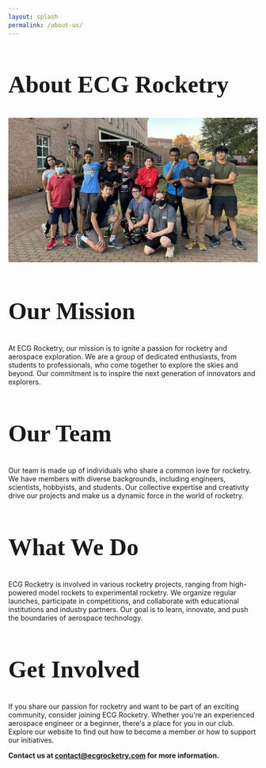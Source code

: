 ```yaml
---
layout: splash
permalink: /about-us/
---
```


<head>
    <link rel="stylesheet" type="text/css" href="/assets/css/styleA.css">
</head>

<style> 
    section {
        position: relative;
        margin-top: 3.5%; /* Negative margin to overlap the top of the background image by 10 pixels */
        background-color: rgba(255, 255, 215, 1); /* Add a background color or transparency */
        margin-left: -5%;
        margin-right: -5%;
    }

    h2 {
        font-family: Aquire;
        font-size: 48px;
    }
</style>

## About ECG Rocketry

![Rocket Team](/assets/images/group.jpg)

## Our Mission

At ECG Rocketry, our mission is to ignite a passion for rocketry and aerospace exploration. We are a group of dedicated enthusiasts, from students to professionals, who come together to explore the skies and beyond. Our commitment is to inspire the next generation of innovators and explorers.

## Our Team

Our team is made up of individuals who share a common love for rocketry. We have members with diverse backgrounds, including engineers, scientists, hobbyists, and students. Our collective expertise and creativity drive our projects and make us a dynamic force in the world of rocketry.

## What We Do

ECG Rocketry is involved in various rocketry projects, ranging from high-powered model rockets to experimental rocketry. We organize regular launches, participate in competitions, and collaborate with educational institutions and industry partners. Our goal is to learn, innovate, and push the boundaries of aerospace technology.

## Get Involved

If you share our passion for rocketry and want to be part of an exciting community, consider joining ECG Rocketry. Whether you're an experienced aerospace engineer or a beginner, there's a place for you in our club. Explore our website to find out how to become a member or how to support our initiatives.

**Contact us at [contact@ecgrocketry.com](mailto:ecgrocketry@gmail.com) for more information.**


